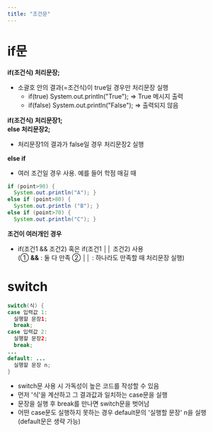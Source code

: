 ```yaml
---
title: "조건문"
---
```


# if문
**if(조건식) 처리문장;**
- 소괄호 안의 결과(=조건식)이 true일 경우만 처리문장 실행
  - if(true) System.out.println("True"); => True 메시지 출력
  - if(false) System.out.println("False"); => 출력되지 않음  

**if(조건식) 처리문장1;   
else 처리문장2;**
   - 처리문장1의 결과가 false일 경우 처리문장2 실행  

**else if**
  - 여러 조건일 경우 사용. 예를 들어 학점 매길 때  
```java
if (point>90) {   
  System.out.println("A"); }   
else if (point>80) {   
  System.out.println ("B"); }  
else if (point>70) {  
  System.out.println("C"); }   
```

**조건이 여러개인 경우**
- if(조건1 && 조건2) 혹은 if(조건1 ││ 조건2) 사용   
  (① **&&** : 둘 다 만족  ② **││** : 하나라도 만족할 때 처리문장 실행)


# switch
```java
switch(식) {  
case 입력값 1:  
  실행할 문장1;  
  break;  
case 입력값 2:  
  실행할 문장2;  
  break;
...
default: ...
  실행할 문장 n;
}
```
- switch문 사용 시 가독성이 높은 코드를 작성할 수 있음  
- 먼저 '식'을 계산하고 그 결과값과 일치하는 case문을 실행  
- 문장을 실행 후 break를 만나면 switch문을 벗어남  
- 어떤 case문도 실행하지 못하는 경우 default문의 '실행할 문장' n을 실행  
  (default문은 생략 가능)
